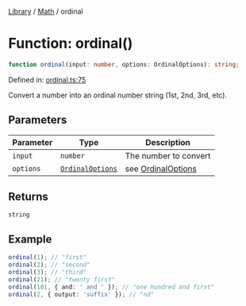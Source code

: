 <!-- markdownlint-disable -->
<!-- cspell: disable -->
[Library](../index.md) / [Math](./index.md) / ordinal

# Function: ordinal()

```ts
function ordinal(input: number, options: OrdinalOptions): string;
```

Defined in: [ordinal.ts:75](https://github.com/technobuddha/library/blob/main/src/ordinal.ts#L75)

Convert a number into an ordinal number string (1st, 2nd, 3rd, etc).

## Parameters

| Parameter | Type | Description |
| ------ | ------ | ------ |
| `input` | `number` | The number to convert |
| `options` | [`OrdinalOptions`](OrdinalOptions.md) | see [OrdinalOptions](OrdinalOptions.md) |

## Returns

`string`

## Example

```typescript
ordinal(1); // "first"
ordinal(2); // "second"
ordinal(3); // "third"
ordinal(21); // "twenty first"
ordinal(101, { and: ' and ' }); // "one hundred and first"
ordinal(2, { output: 'suffix' }); // "nd"
```

